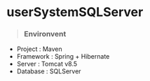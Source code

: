 # userSystemSQLServer  
  
>### Environvent
- Project : Maven
- Framework : Spring + Hibernate
- Server : Tomcat v8.5
- Database : SQLServer


